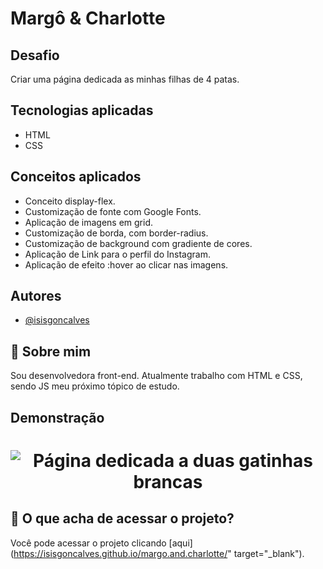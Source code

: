 # Margô & Charlotte

## Desafio

Criar uma página dedicada as minhas filhas de 4 patas.

## Tecnologias aplicadas

* HTML
* CSS

## Conceitos aplicados

* Conceito display-flex.
* Customização de fonte com Google Fonts.
* Aplicação de imagens em grid.
* Customização de borda, com border-radius.
* Customização de background com gradiente de cores.
* Aplicação de Link para o perfil do Instagram.
* Aplicação de efeito :hover ao clicar nas imagens.



## Autores

- [@isisgoncalves](https://www.github.com/isisgoncalves)


## 🚀 Sobre mim
Sou desenvolvedora front-end. 
Atualmente trabalho com HTML e CSS, sendo JS meu próximo tópico de estudo.


## Demonstração

<h1 align="center"> 
  <img alt="Página dedicada a duas gatinhas brancas" title="#Margo_and_Charlotte" src="image/projectm&c"/>
</h1>

## :open_file_folder: O que acha de acessar o projeto? 
Você pode acessar o projeto clicando [aqui](https://isisgoncalves.github.io/margo.and.charlotte/" target="_blank").
